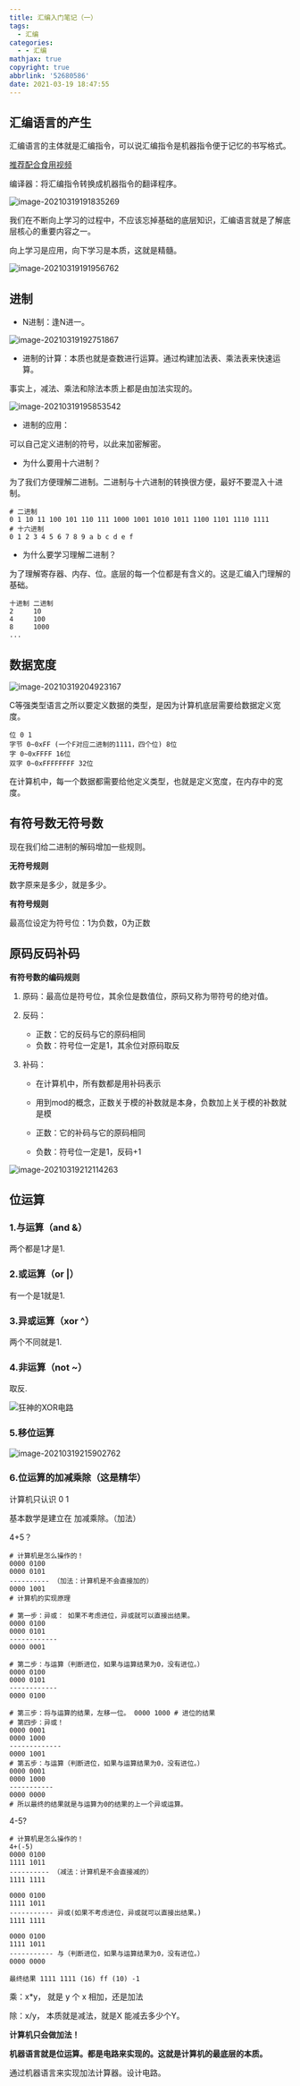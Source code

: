 ```yaml
---
title: 汇编入门笔记（一）
tags:
  - 汇编
categories:
  - - 汇编
mathjax: true
copyright: true
abbrlink: '52680586'
date: 2021-03-19 18:47:55
---
```


## 汇编语言的产生

汇编语言的主体就是汇编指令，可以说汇编指令是机器指令便于记忆的书写格式。

[推荐配合食用视频](https://www.bilibili.com/video/BV1ni4y1G7B9?p=2)

<!--more-->

编译器：将汇编指令转换成机器指令的翻译程序。

![image-20210319191835269](汇编入门笔记（一）/image-20210319191835269.png)

我们在不断向上学习的过程中，不应该忘掉基础的底层知识，汇编语言就是了解底层核心的重要内容之一。

向上学习是应用，向下学习是本质，这就是精髓。

![image-20210319191956762](汇编入门笔记（一）/image-20210319191956762.png)

## 进制

- N进制：逢N进一。

![image-20210319192751867](汇编入门笔记（一）/image-20210319192751867.png)

- 进制的计算：本质也就是查数进行运算。通过构建加法表、乘法表来快速运算。

事实上，减法、乘法和除法本质上都是由加法实现的。

![image-20210319195853542](汇编入门笔记（一）/image-20210319195853542.png)

- 进制的应用：

可以自己定义进制的符号，以此来加密解密。

- 为什么要用十六进制？

为了我们方便理解二进制。二进制与十六进制的转换很方便，最好不要混入十进制。

```shell
# 二进制
0 1 10 11 100 101 110 111 1000 1001 1010 1011 1100 1101 1110 1111
# 十六进制
0 1 2 3 4 5 6 7 8 9 a b c d e f
```

- 为什么要学习理解二进制？

为了理解寄存器、内存、位。底层的每一个位都是有含义的。这是汇编入门理解的基础。

```shell
十进制 二进制
2     10
4     100
8     1000
...
```



## 数据宽度

![image-20210319204923167](汇编入门笔记（一）/image-20210319204923167.png)

C等强类型语言之所以要定义数据的类型，是因为计算机底层需要给数据定义宽度。

```shell
位 0 1
字节 0~0xFF (一个F对应二进制的1111，四个位) 8位
字 0~0xFFFF 16位
双字 0~0xFFFFFFFF 32位
```

在计算机中，每一个数据都需要给他定义类型，也就是定义宽度，在内存中的宽度。

## 有符号数无符号数

现在我们给二进制的解码增加一些规则。



**无符号规则**

数字原来是多少，就是多少。

**有符号规则**

最高位设定为符号位：1为负数，0为正数

## 原码反码补码

**有符号数的编码规则**

1. 原码：最高位是符号位，其余位是数值位，原码又称为带符号的绝对值。

2. 反码：

   - 正数：它的反码与它的原码相同
   - 负数：符号位一定是1，其余位对原码取反

3. 补码：

   - 在计算机中，所有数都是用补码表示

   - 用到mod的概念，正数关于模的补数就是本身，负数加上关于模的补数就是模

   - 正数：它的补码与它的原码相同

   - 负数：符号位一定是1，反码+1

![image-20210319212114263](汇编入门笔记（一）/image-20210319212114263.png)

## 位运算

### 1.与运算（and &）

两个都是1才是1.

### 2.或运算（or |）

有一个是1就是1.

### 3.异或运算（xor  ^）

两个不同就是1.

### 4.非运算（not ~）

取反.

![狂神的XOR电路](汇编入门笔记（一）/image-20210319215558791.png)

### 5.移位运算

![image-20210319215902762](汇编入门笔记（一）/image-20210319215902762.png)

### 6.位运算的加减乘除（这是精华）

计算机只认识 0 1

基本数学是建立在 加减乘除。（加法）

4+5？

```shell
# 计算机是怎么操作的！
0000 0100
0000 0101
---------- （加法：计算机是不会直接加的）
0000 1001
# 计算机的实现原理

# 第一步：异或： 如果不考虑进位，异或就可以直接出结果。
0000 0100
0000 0101
------------
0000 0001

# 第二步：与运算（判断进位，如果与运算结果为0，没有进位。）
0000 0100
0000 0101
------------
0000 0100

# 第三步：将与运算的结果，左移一位。 0000 1000 # 进位的结果
# 第四步：异或！
0000 0001
0000 1000
-------------
0000 1001
# 第五步：与运算（判断进位，如果与运算结果为0，没有进位。）
0000 0001
0000 1000
-----------
0000 0000
# 所以最终的结果就是与运算为0的结果的上一个异或运算。
```

4-5?

```shell
# 计算机是怎么操作的！
4+(-5)
0000 0100
1111 1011
---------- （减法：计算机是不会直接减的）
1111 1111

0000 0100
1111 1011
----------- 异或(如果不考虑进位，异或就可以直接出结果。)
1111 1111

0000 0100
1111 1011
----------- 与（判断进位，如果与运算结果为0，没有进位。）
0000 0000

最终结果 1111 1111 (16) ff (10) -1
```

乘：x*y， 就是 y 个 x 相加，还是加法

除：x/y， 本质就是减法，就是X 能减去多少个Y。

**计算机只会做加法！**

**机器语言就是位运算。都是电路来实现的。这就是计算机的最底层的本质。**

通过机器语言来实现加法计算器。设计电路。